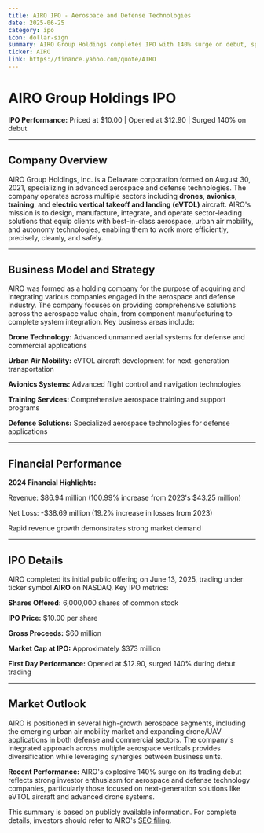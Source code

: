 ```yaml
---
title: AIRO IPO - Aerospace and Defense Technologies
date: 2025-06-25
category: ipo
icon: dollar-sign
summary: AIRO Group Holdings completes IPO with 140% surge on debut, specializing in drones, avionics, and eVTOL aircraft
ticker: AIRO
link: https://finance.yahoo.com/quote/AIRO
---
```


# AIRO Group Holdings IPO

**IPO Performance:** Priced at $10.00 | Opened at $12.90 | Surged 140% on debut

---

## Company Overview

AIRO Group Holdings, Inc. is a Delaware corporation formed on August 30, 2021, specializing in advanced aerospace and defense technologies. The company operates across multiple sectors including **drones**, **avionics**, **training**, and **electric vertical takeoff and landing (eVTOL)** aircraft. AIRO's mission is to design, manufacture, integrate, and operate sector-leading solutions that equip clients with best-in-class aerospace, urban air mobility, and autonomy technologies, enabling them to work more efficiently, precisely, cleanly, and safely.

---

## Business Model and Strategy

AIRO was formed as a holding company for the purpose of acquiring and integrating various companies engaged in the aerospace and defense industry. The company focuses on providing comprehensive solutions across the aerospace value chain, from component manufacturing to complete system integration. Key business areas include:

**Drone Technology:** Advanced unmanned aerial systems for defense and commercial applications

**Urban Air Mobility:** eVTOL aircraft development for next-generation transportation

**Avionics Systems:** Advanced flight control and navigation technologies

**Training Services:** Comprehensive aerospace training and support programs

**Defense Solutions:** Specialized aerospace technologies for defense applications

---

## Financial Performance

**2024 Financial Highlights:**

Revenue: $86.94 million (100.99% increase from 2023's $43.25 million)

Net Loss: -$38.69 million (19.2% increase in losses from 2023)

Rapid revenue growth demonstrates strong market demand

---

## IPO Details

AIRO completed its initial public offering on June 13, 2025, trading under ticker symbol **AIRO** on NASDAQ. Key IPO metrics:

**Shares Offered:** 6,000,000 shares of common stock

**IPO Price:** $10.00 per share

**Gross Proceeds:** $60 million

**Market Cap at IPO:** Approximately $373 million

**First Day Performance:** Opened at $12.90, surged 140% during debut trading

---

## Market Outlook

AIRO is positioned in several high-growth aerospace segments, including the emerging urban air mobility market and expanding drone/UAV applications in both defense and commercial sectors. The company's integrated approach across multiple aerospace verticals provides diversification while leveraging synergies between business units.

**Recent Performance:** AIRO's explosive 140% surge on its trading debut reflects strong investor enthusiasm for aerospace and defense technology companies, particularly those focused on next-generation solutions like eVTOL aircraft and advanced drone systems.

This summary is based on publicly available information. For complete details, investors should refer to AIRO's [SEC filing](https://www.sec.gov/Archives/edgar/data/1927958/000164117225015147/form424b4.htm).